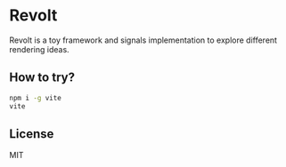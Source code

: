 # Revolt

Revolt is a toy framework and signals implementation to explore different rendering ideas.

## How to try?

```bash
npm i -g vite
vite
```

## License

MIT
